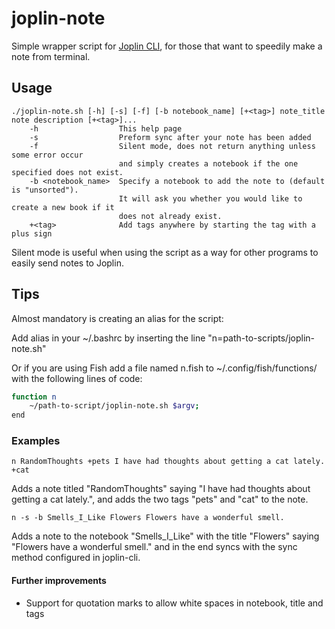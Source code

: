 # joplin-note
Simple wrapper script for [Joplin CLI](https://github.com/laurent22/joplin/blob/master/readme/terminal.md), for those that want to speedily make a note from terminal.

## Usage
```
./joplin-note.sh [-h] [-s] [-f] [-b notebook_name] [+<tag>] note_title note description [+<tag>]...
    -h                  This help page
    -s                  Preform sync after your note has been added
    -f                  Silent mode, does not return anything unless some error occur
                        and simply creates a notebook if the one specified does not exist.
    -b <notebook_name>  Specify a notebook to add the note to (default is "unsorted").
                        It will ask you whether you would like to create a new book if it
                        does not already exist.
    +<tag>              Add tags anywhere by starting the tag with a plus sign
```
Silent mode is useful when using the script as a way for other programs to easily send notes to Joplin.


## Tips
Almost mandatory is creating an alias for the script:

Add alias in your ~/.bashrc by inserting the line "n=path-to-scripts/joplin-note.sh"

Or if you are using Fish add a file named n.fish to ~/.config/fish/functions/
with the following lines of code:
```bash
function n
    ~/path-to-script/joplin-note.sh $argv;
end
```


### Examples
```
n RandomThoughts +pets I have had thoughts about getting a cat lately. +cat
```
Adds a note titled "RandomThoughts" saying "I have had thoughts about getting a cat lately.", and adds the two tags "pets" and "cat" to the note.

```
n -s -b Smells_I_Like Flowers Flowers have a wonderful smell.
```
Adds a note to the notebook "Smells_I_Like" with the title "Flowers" saying "Flowers have a wonderful smell." and in the end syncs with the sync method configured in joplin-cli.


#### Further improvements
- Support for quotation marks to allow white spaces in notebook, title and tags
